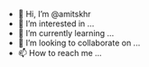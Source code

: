 - 👋 Hi, I’m @amitskhr
- 👀 I’m interested in ...
- 🌱 I’m currently learning ...
- 💞️ I’m looking to collaborate on ...
- 📫 How to reach me ...

<!---
amitskhr/amitskhr is a ✨ special ✨ repository because its `README.md` (this file) appears on your GitHub profile.
You can click the Preview link to take a look at your changes.
--->
